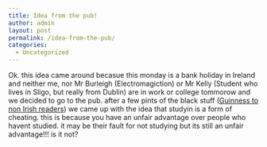```yaml
---
title: Idea from the pub!
author: admin
layout: post
permalink: /idea-from-the-pub/
categories:
  - Uncategorized
---
```

Ok. this idea came around becasue this monday is a bank holiday in Ireland and neither me, nor Mr Burleigh (Electromagiction) or Mr Kelly (Student who lives in Sligo, but really from Dublin) are in work or college tommorow and we decided to go to the pub. after a few pints of the black stuff ([Guinness to non Irish readers][1]) we came up with the idea that studyin is a form of cheating. this is because you have an unfair advantage over people who havent studied. it may be their fault for not studying but its still an unfair advantage!!! is it not?

 [1]: http://www.guinness.com